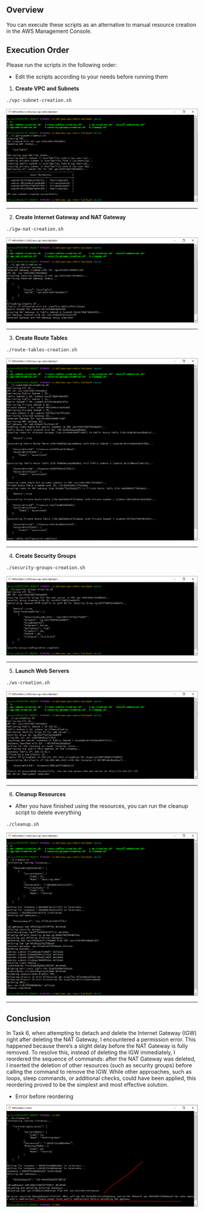 ## Overview
You can execute these scripts as an alternative to manual resource creation in the AWS Management Console. 

## Execution Order

Please run the scripts in the following order:
- Edit the scripts according to your needs before running them

1. **Create VPC and Subnets**
```bash
./vpc-subnet-creation.sh
```

<div align="center">
  <img src="screenshot/1.PNG" width=""/>
</div>

---

2. **Create Internet Gateway and NAT Gateway**
```bash
./igw-nat-creation.sh
```

<div align="center">
  <img src="screenshot/2.PNG" width=""/>
</div>

---

3. **Create Route Tables**
```bash
./route-tables-creation.sh
```

<div align="center">
  <img src="screenshot/3.PNG" width=""/>
</div>

---

4. **Create Security Groups**
```bash
./security-groups-creation.sh
```

<div align="center">
  <img src="screenshot/4.PNG" width=""/>
</div>

---

5. **Launch Web Servers**
```bash
./ws-creation.sh
```

<div align="center">
  <img src="screenshot/5.PNG" width=""/>
</div>

---

6. **Cleanup Resources**
- After you have finished using the resources, you can run the cleanup script to delete everything
```bash
./cleanup.sh
```

<div align="center">
  <img src="screenshot/6.PNG" width=""/>
</div>

---

## Conclusion
In Task 6, when attempting to detach and delete the Internet Gateway (IGW) right after deleting the NAT Gateway, I encountered a permission error. This happened because there’s a slight delay before the NAT Gateway is fully removed. To resolve this, instead of deleting the IGW immediately, I reordered the sequence of commands: after the NAT Gateway was deleted, I inserted the deletion of other resources (such as security groups) before calling the command to remove the IGW. While other approaches, such as loops, sleep commands, or additional checks, could have been applied, this reordering proved to be the simplest and most effective solution.

- Error before reordering

<div align="center">
  <img src="screenshot/7.PNG" width=""/>
</div>
